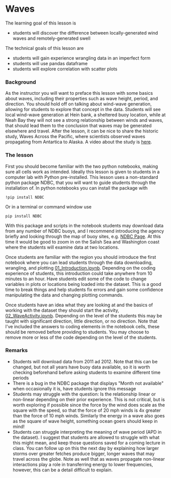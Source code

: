 # Waves

The learning goal of this lesson is
* students will discover the difference between locally-generated wind waves and remotely-generated swell

The technical goals of this lesson are
* students will gain experience wrangling data in an imperfect form
* students will use pandas dataframe
* students will explore correlation with scatter plots

### Background

As the instructor you will want to preface this lesson with some basics about waves, including their properties such as wave height, period, and direction. You should hold off on talking about wind-wave generation, allowing for students to explore that concept in the data. Students will see local wind-wave generation at Hein bank, a sheltered buoy location, while at Neah Bay they will not see a strong relationship between winds and waves, that should lead them to the conclusion that waves may be generated elsewhere and travel. After the lesson, it can be nice to share the historic study, Waves Across the Pacific, where scientists observed waves propagating from Antartica to Alaska. A video about the study is [here](https://www.youtube.com/watch?v=MX5cKoOm6Pk&ab_channel=GeodynamicsLiberation-Front).

### The lesson

First you should become familiar with the two python notebooks, making sure all cells work as intended. Ideally this lesson is given to students in a computer lab with Python pre-installed. This lesson uses a non-standard python package NDBC, that you will want to guide students through the installation of. In python notebooks you can install the package with

    !pip install NDBC

Or in a terminal or command window use

    pip install NDBC

With this package and scripts in the notebook students may download data from any number of NDBC buoys, and I recommend introducing the agency briefly and looking through the map of buoy sites, e.g. [NDBC Page](https://www.ndbc.noaa.gov/). At this time it would be good to zoom in on the Salish Sea and Washington coast where the students will examine data at two locations.

Once students are familiar with the region you should introduce the first notebook where you can lead students through the data downloading, wrangling, and plotting [01_Introduction.ipynb](01_Introduction.ipynb). Depending on the coding experience of students, this introduction could take anywhere from 10 minutes to an hour. Have students edit some of the code to change variables in plots or locations being loaded into the dataset. This is a good time to break things and help students fix errors and gain some confidence manipulating the data and changing plotting commands.

Once students have an idea what they are looking at and the basics of working with the dataset they should start the activity, [02_WaveActivity.ipynb](02_WaveActivity.ipynb). Depending on the level of the students this may be taught with significant direction, little direction, or no direction. Note that I've included the answers to coding elements in the notebook cells, these should be removed before providing to students. You may choose to remove more or less of the code depending on the level of the students.

### Remarks
* Students will download data from 2011 ad 2012. Note that this can be changed, but not all years have buoy data available, so it is worth checking beforehand before asking students to examine different time periods
* There is a bug in the NDBC package that displays "Month not available" when occasionally it is, have students ignore this message
* Students may struggle with the question: Is the relationship linear or non-linear depending on their prior experience. This is not critical, but is worth exploring if possible since the force by the wind does scale as the square with the speed, so that the force of 20 mph winds is 4x greater than the force of 10 mph winds. Similarly the energy in a wave also goes as the square of wave height, something ocean goers should keep in mind!
* Students can struggle interpreting the meaning of wave period (APD in the dataset). I suggest that students are allowed to struggle with what this might mean, and keep those questions saved for a coming lecture in class. You can follow up on this the next day by explaining how larger storms over greater fetches produce bigger, longer waves that may travel across the globe. Note as well that as waves propagate non-linear interactions play a role in transferring energy to lower frequencies, however, this can be a detail difficult to explain.
